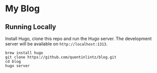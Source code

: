 # My Blog

## Running Locally

Install Hugo, clone this repo and run the Hugo server. The development server will be available on `http://localhost:1313`.

```shell
brew install hugo
git clone https://github.com/quentinlintz/blog.git
cd blog
hugo server
```